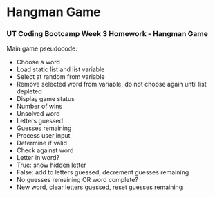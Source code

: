 # Hangman Game

### UT Coding Bootcamp Week 3 Homework - Hangman Game

Main game pseudocode:
* Choose a word
 * Load static list and list variable
 * Select at random from variable
 * Remove selected word from variable, do not choose again until list depleted
* Display game status
 * Number of wins
 * Unsolved word
 * Letters guessed
 * Guesses remaining
* Process user input
 * Determine if valid
 * Check against word
 * Letter in word?
  * True: show hidden letter
  * False: add to letters guessed, decrement guesses remaining
 * No guesses remaining OR word complete?
  * New word, clear letters guessed, reset guesses remaining
